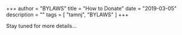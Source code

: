 +++
author = "BYLAWS"
title = "How to Donate"
date = "2019-03-05"
description = ""
tags = [
    "tamnj", "BYLAWS"
]
+++
 
Stay tuned for more details... 
